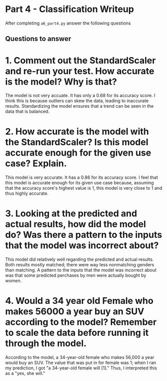 # Part 4 - Classification Writeup

After completing `a6_part4.py` answer the following questions

## Questions to answer

# 1. Comment out the StandardScaler and re-run your test. How accurate is the model? Why is that?
The model is not very accuate. It has only a 0.68 for its accuracy score. I think this is because outliers can skew the data, leading to inaccurate results. Standardizing the model ensures that a trend can be seen in the data that is balanced. 

# 2. How accurate is the model with the StandardScaler? Is this model accurate enough for the given use case? Explain.
This model is very accurate. It has a 0.86 for its accuracy score. I feel that this model is accurate enough for its given use case because, assuming that the accuracy score's highest value is 1, this model is very close to 1 and thus highly accurate. 

# 3. Looking at the predicted and actual results, how did the model do? Was there a pattern to the inputs that the model was incorrect about?
This model did relatively well regarding the predicted and actual results. Both results mostly matched; there were way less nonmatching genders than matching. A pattern to the inputs that the model was incorrect about was that some predicted perchases by men were actually bought by women.

# 4. Would a 34 year old Female who makes 56000 a year buy an SUV according to the model? Remember to scale the data before running it through the model.
According to the model, a 34-year-old female who makes 56,000 a year would buy an SUV. The value that was put in for female was 1; when I ran my prediction, I got "a 34-year-old female will [1]." Thus, I interpreted this as a "yes, she will."

